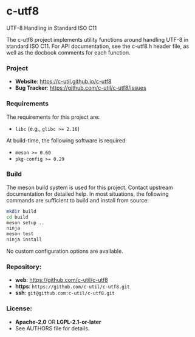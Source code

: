 c-utf8
======

UTF-8 Handling in Standard ISO C11

The c-utf8 project implements utility functions around handling UTF-8 in
standard ISO C11. For API documentation, see the c-utf8.h header file, as well
as the docbook comments for each function.

### Project

 * **Website**: <https://c-util.github.io/c-utf8>
 * **Bug Tracker**: <https://github.com/c-util/c-utf8/issues>

### Requirements

The requirements for this project are:

 * `libc` (e.g., `glibc >= 2.16`)

At build-time, the following software is required:

 * `meson >= 0.60`
 * `pkg-config >= 0.29`

### Build

The meson build system is used for this project. Contact upstream
documentation for detailed help. In most situations, the following
commands are sufficient to build and install from source:

```sh
mkdir build
cd build
meson setup ..
ninja
meson test
ninja install
```

No custom configuration options are available.

### Repository:

 - **web**:   <https://github.com/c-util/c-utf8>
 - **https**: `https://github.com/c-util/c-utf8.git`
 - **ssh**:   `git@github.com:c-util/c-utf8.git`

### License:

 - **Apache-2.0** OR **LGPL-2.1-or-later**
 - See AUTHORS file for details.
